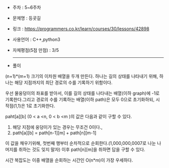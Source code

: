 * 주차 : 5~6주차
* 문제명 : 등굣길
* 링크 :  https://programmers.co.kr/learn/courses/30/lessons/42898
* 사용언어 : C++,python3
* 자체평점(5점 만점) : 3/5
  
  ---

* 풀이

(n+1)*(m+1) 크기의 이차원 배열을 두개 만든다. 하나는 길의 상태를 나타내기 위해, 하나는 해당 지점까지의 최단 경로의 수를 기록하기 위함이다.

우선 물웅덩이의 좌표를 받아서, 이를 길의 상태를 나타내는 배열(이하 graph)에 -1로 기록한다.그리고 경로의 수를 기록하는 배열(이하 path)은 모두 0으로 초기화하되, 시작점(1,1)은 1로 초기화한다.

paht[a][b] \(0 \< a \<n, 0 \< b \<m \)의 값은 다음과 같이 구할 수 있다.

1) 해당 지점에 웅덩이가 있는 경우는 무조건 0이다.,
2) path[a][b] = path[n-1][m] + path[n][m-1]

이 값을 채우기위해, 첫번째 행부터 순차적으로 순회한다.(1,000,000,0007로 나눈 나머지를 취하는 것도 잊지 말자) 이후 path[n][m]을 취하면 답을 구할 수 있다.

시간 복잡도는 이중 배열을 순회하는 시간인 O(n*m)이 가장 우세하다.